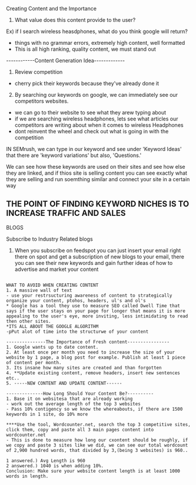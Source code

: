 Creating Content and the Importance 

1. What value does this content provide to the user?

Ex) if I search wireless heasdphones, what do you think google will return?
- things with no grammar errors, extremely high content, well formatted
- This is all high ranking, quality content, we must stand out

------------Content Generation Idea-------------
1. Review competition
- cherry pick their keywords because they've already done it
2. By searching our keywords on google, we can immediately see our competitors websites.
- we can go to their website to see what they arew typing about 
- if we are searching wireless headphones, lets see what articles our competitors are writing about when it comes to wireless Headphones 
- dont reinvent the wheel and check out what is going in with the competition 

IN SEMrush, we can type in our keyword and see under 'Keyword Ideas' that there are 'keyword variations' but also, 'Questions.'

We can see how these keywords are used on their sites and see how else they are linked, and if thios site is selling content you can see exactly what they are selling and run soemthing similar and connect your site in a certain way

THE POINT OF FINDING KEYWORD NICHES IS TO INCREASE TRAFFIC AND SALES
---------------------------------------------------

BLOGS

Subscribe to Industry Related blogs
1. When you subscribe on feedspot you can just insert your email right there on spot and get a subscription of new blogs to your email, there you can see their new keywords and gain further ideas of how to advertise and market your content


~~~~~~~~~~~~~~~~~~~~~~~~~~~~~~~~~~~~~~~~~~~~~~~~~~~~~~~~~~

WHAT TO AVOID WHEN CREATING CONTENT
1. A massive wall of text
- use your restrsucturing awareness of content to strategically organize your content, ptohos, headers, ul's and ol's 
* Google has a tool they use to measure SEO called Dwell Time that says if the user stays on your page for longer that means it is more appealing to the user's eye, more inviting, less intimidating to read then other sites.
*ITS ALL ABOUT THE GOOGLE ALGORITHM
-pPut alot of time into the structurwe of your content

---------------The Importance of Fresh content----------------
1. Google wants up to date content.
2. At least once per month you need to increase the size of your website by 1 page, a blog post for example. Publish at least 1 piece of content per month.
3. Its insane how many sites are created and than forgotten
4. **Update existing content, remove headers, insert new sentences etc..
5. -----NEW CONTENT AND UPDATE CONTENT------

--------------How Long Should Your Content Be?----------
1. Base it on websitesa that are already working
- work out the average length of the top 3 websites
- Pass 10% contigency so we know the whereabouts, if there are 1500 keywords in 1 site, do 10% more 

****Use the tool, Wordcounter.net, search the top 3 competitive sites, click them, copy and paste all 3 main pages content into wordcounter.net
- This is done to measure how long our cxontent should be roughly, if we copy and paste 3 sites like we did, we can see our total wordcount of 2,900 hundred words, that divided by 3,(being 3 websites) is 960..

1 answered.) Avg Length is 960
2 answered.) 1040 is when adding 10%.
Conclusion: Make sure your website content length is at least 1000 words in length.

